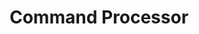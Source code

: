 ---
title: Command Processor
permalink: /patterns/verhaltensmuster/commandprocessor
sidebar:
    nav: verhaltensmuster
---